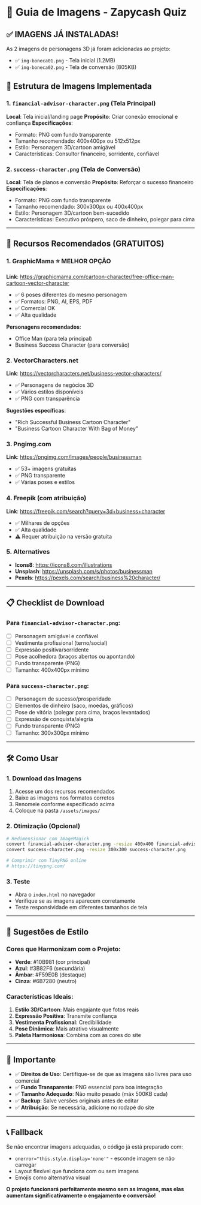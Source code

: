 # 🎨 Guia de Imagens - Zapycash Quiz

## ✅ IMAGENS JÁ INSTALADAS!

As 2 imagens de personagens 3D já foram adicionadas ao projeto:
- ✅ `img-boneca01.png` - Tela inicial (1.2MB)  
- ✅ `img-boneca02.png` - Tela de conversão (805KB)

## 📁 Estrutura de Imagens Implementada

### 1. `financial-advisor-character.png` (Tela Principal)
**Local**: Tela inicial/landing page
**Propósito**: Criar conexão emocional e confiança
**Especificações**:
- Formato: PNG com fundo transparente
- Tamanho recomendado: 400x400px ou 512x512px
- Estilo: Personagem 3D/cartoon amigável
- Características: Consultor financeiro, sorridente, confiável

### 2. `success-character.png` (Tela de Conversão)
**Local**: Tela de planos e conversão
**Propósito**: Reforçar o sucesso financeiro
**Especificações**:
- Formato: PNG com fundo transparente  
- Tamanho recomendado: 300x300px ou 400x400px
- Estilo: Personagem 3D/cartoon bem-sucedido
- Características: Executivo próspero, saco de dinheiro, polegar para cima

---

## 🎯 Recursos Recomendados (GRATUITOS)

### 1. **GraphicMama** ⭐ MELHOR OPÇÃO
**Link**: https://graphicmama.com/cartoon-character/free-office-man-cartoon-vector-character
- ✅ 6 poses diferentes do mesmo personagem
- ✅ Formatos: PNG, AI, EPS, PDF
- ✅ Comercial OK
- ✅ Alta qualidade

**Personagens recomendados**:
- Office Man (para tela principal)
- Business Success Character (para conversão)

### 2. **VectorCharacters.net**
**Link**: https://vectorcharacters.net/business-vector-characters/
- ✅ Personagens de negócios 3D
- ✅ Vários estilos disponíveis
- ✅ PNG com transparência

**Sugestões específicas**:
- "Rich Successful Business Cartoon Character"
- "Business Cartoon Character With Bag of Money"

### 3. **Pngimg.com**
**Link**: https://pngimg.com/images/people/businessman
- ✅ 53+ imagens gratuitas
- ✅ PNG transparente
- ✅ Várias poses e estilos

### 4. **Freepik** (com atribuição)
**Link**: https://freepik.com/search?query=3d+business+character
- ✅ Milhares de opções
- ✅ Alta qualidade
- ⚠️ Requer atribuição na versão gratuita

### 5. **Alternatives**
- **Icons8**: https://icons8.com/illustrations
- **Unsplash**: https://unsplash.com/s/photos/businessman
- **Pexels**: https://pexels.com/search/business%20character/

---

## 📋 Checklist de Download

### Para `financial-advisor-character.png`:
- [ ] Personagem amigável e confiável
- [ ] Vestimenta profissional (terno/social)
- [ ] Expressão positiva/sorridente
- [ ] Pose acolhedora (braços abertos ou apontando)
- [ ] Fundo transparente (PNG)
- [ ] Tamanho: 400x400px mínimo

### Para `success-character.png`:
- [ ] Personagem de sucesso/prosperidade
- [ ] Elementos de dinheiro (saco, moedas, gráficos)
- [ ] Pose de vitória (polegar para cima, braços levantados)
- [ ] Expressão de conquista/alegria
- [ ] Fundo transparente (PNG)
- [ ] Tamanho: 300x300px mínimo

---

## 🛠️ Como Usar

### 1. Download das Imagens
1. Acesse um dos recursos recomendados
2. Baixe as imagens nos formatos corretos
3. Renomeie conforme especificado acima
4. Coloque na pasta `/assets/images/`

### 2. Otimização (Opcional)
```bash
# Redimensionar com ImageMagick
convert financial-advisor-character.png -resize 400x400 financial-advisor-character.png
convert success-character.png -resize 300x300 success-character.png

# Comprimir com TinyPNG online
# https://tinypng.com/
```

### 3. Teste
- Abra o `index.html` no navegador
- Verifique se as imagens aparecem corretamente
- Teste responsividade em diferentes tamanhos de tela

---

## 🎨 Sugestões de Estilo

### Cores que Harmonizam com o Projeto:
- **Verde**: #10B981 (cor principal)
- **Azul**: #3B82F6 (secundária)
- **Âmbar**: #F59E0B (destaque)
- **Cinza**: #6B7280 (neutro)

### Características Ideais:
1. **Estilo 3D/Cartoon**: Mais engajante que fotos reais
2. **Expressão Positiva**: Transmite confiança
3. **Vestimenta Profissional**: Credibilidade
4. **Pose Dinâmica**: Mais atrativo visualmente
5. **Paleta Harmoniosa**: Combina com as cores do site

---

## 🚨 Importante

- ✅ **Direitos de Uso**: Certifique-se de que as imagens são livres para uso comercial
- ✅ **Fundo Transparente**: PNG essencial para boa integração
- ✅ **Tamanho Adequado**: Não muito pesado (máx 500KB cada)
- ✅ **Backup**: Salve versões originais antes de editar
- ✅ **Atribuição**: Se necessária, adicione no rodapé do site

---

## 📞 Fallback

Se não encontrar imagens adequadas, o código já está preparado com:
- `onerror="this.style.display='none'"` - esconde imagem se não carregar
- Layout flexível que funciona com ou sem imagens
- Emojis como alternativa visual

**O projeto funcionará perfeitamente mesmo sem as imagens, mas elas aumentam significativamente o engajamento e conversão!**